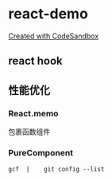 # react-demo

[Created with CodeSandbox](https://codesandbox.io/s/github-react-demo-lw8mo)

## react hook

## 性能优化

### React.memo

包裹函数组件

### PureComponent




```
gcf  |    git config --list
```